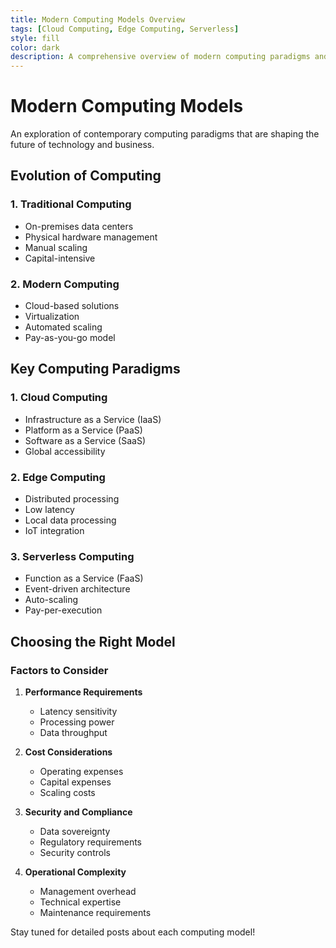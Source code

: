 ```yaml
---
title: Modern Computing Models Overview
tags: [Cloud Computing, Edge Computing, Serverless]
style: fill
color: dark
description: A comprehensive overview of modern computing paradigms and their applications
---
```


# Modern Computing Models

An exploration of contemporary computing paradigms that are shaping the future of technology and business.

## Evolution of Computing

### 1. Traditional Computing
- On-premises data centers
- Physical hardware management
- Manual scaling
- Capital-intensive

### 2. Modern Computing
- Cloud-based solutions
- Virtualization
- Automated scaling
- Pay-as-you-go model

## Key Computing Paradigms

### 1. Cloud Computing
- Infrastructure as a Service (IaaS)
- Platform as a Service (PaaS)
- Software as a Service (SaaS)
- Global accessibility

### 2. Edge Computing
- Distributed processing
- Low latency
- Local data processing
- IoT integration

### 3. Serverless Computing
- Function as a Service (FaaS)
- Event-driven architecture
- Auto-scaling
- Pay-per-execution

## Choosing the Right Model

### Factors to Consider
1. **Performance Requirements**
   - Latency sensitivity
   - Processing power
   - Data throughput

2. **Cost Considerations**
   - Operating expenses
   - Capital expenses
   - Scaling costs

3. **Security and Compliance**
   - Data sovereignty
   - Regulatory requirements
   - Security controls

4. **Operational Complexity**
   - Management overhead
   - Technical expertise
   - Maintenance requirements

Stay tuned for detailed posts about each computing model!
